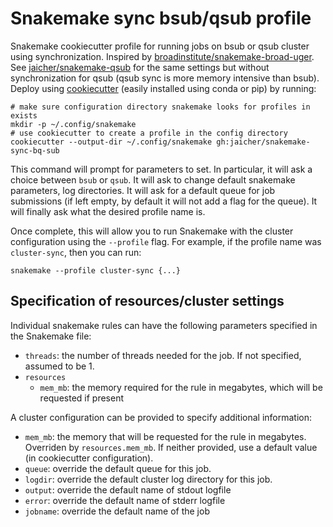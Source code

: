 # Snakemake sync bsub/qsub profile

Snakemake cookiecutter profile for running jobs on bsub or qsub cluster using
synchronization.
Inspired by [broadinstitute/snakemake-broad-uger][broad-example].
See [jaicher/snakemake-qsub][snakemake-qsub] for the same settings but without
synchronization for qsub (qsub sync is more memory intensive than bsub).
Deploy using [cookiecutter][cookiecutter-repo] (easily installed using conda or
pip) by running:

   [broad-example]: https://github.com/broadinstitute/snakemake-broad-uger
   [snakemake-qsub]: https://github.com/jaicher/snakemake-qsub
   [cookiecutter-repo]: https://github.com/audreyr/cookiecutter

```
# make sure configuration directory snakemake looks for profiles in exists
mkdir -p ~/.config/snakemake
# use cookiecutter to create a profile in the config directory
cookiecutter --output-dir ~/.config/snakemake gh:jaicher/snakemake-sync-bq-sub
```

This command will prompt for parameters to set. In particular, it will ask a
choice between `bsub` or `qsub`. It will ask to change default snakemake
parameters, log directories. It will ask for a default queue for job
submissions (if left empty, by default it will not add a flag for the queue).
It will finally ask what the desired profile name is.

Once complete, this will allow you to run Snakemake with the cluster
configuration using the `--profile` flag. For example, if the profile name
was `cluster-sync`, then you can run:

```
snakemake --profile cluster-sync {...}
```

## Specification of resources/cluster settings

Individual snakemake rules can have the following parameters specified in the
Snakemake file:
+ `threads`: the number of threads needed for the job. If not specified,
  assumed to be 1.
+ `resources`
    - `mem_mb`: the memory required for the rule in megabytes, which will be
      requested if present

A cluster configuration can be provided to specify additional information:
+ `mem_mb`: the memory that will be requested for the rule in megabytes.
  Overriden by `resources.mem_mb`. If neither provided, use a default value (in
  cookiecutter configuration).
+ `queue`: override the default queue for this job.
+ `logdir`: override the default cluster log directory for this job.
+ `output`: override the default name of stdout logfile
+ `error`: override the default name of stderr logfile
+ `jobname`: override the default name of the job
